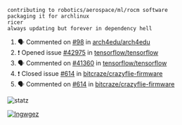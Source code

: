 ```
contributing to robotics/aerospace/ml/rocm software
packaging it for archlinux
ricer
always updating but forever in dependency hell
```

<!--START_SECTION:activity-->
1. 🗣 Commented on [#98](https://github.com//arch4edu/arch4edu/issues/98) in [arch4edu/arch4edu](https://github.com//arch4edu/arch4edu)
2. ❗️ Opened issue [#42975](https://github.com//tensorflow/tensorflow/issues/42975) in [tensorflow/tensorflow](https://github.com//tensorflow/tensorflow)
3. 🗣 Commented on [#41360](https://github.com//tensorflow/tensorflow/issues/41360) in [tensorflow/tensorflow](https://github.com//tensorflow/tensorflow)
4. ❗️ Closed issue [#614](https://github.com//bitcraze/crazyflie-firmware/issues/614) in [bitcraze/crazyflie-firmware](https://github.com//bitcraze/crazyflie-firmware)
5. 🗣 Commented on [#614](https://github.com//bitcraze/crazyflie-firmware/issues/614) in [bitcraze/crazyflie-firmware](https://github.com//bitcraze/crazyflie-firmware)
<!--END_SECTION:activity-->


![statz](https://github-readme-stats.vercel.app/api?username=acxz&include_all_commits=true&show_icons=true)

[![lngwgez](https://github-readme-stats.vercel.app/api/top-langs/?username=acxz&layout=compact)](https://github.com/acxz/github-readme-stats)


<!--
**acxz/acxz** is a ✨ _special_ ✨ repository because its `README.md` (this file) appears on your GitHub profile.

Here are some ideas to get you started:

- 🔭 I’m currently working on ...
- 🌱 I’m currently learning ...
- 👯 I’m looking to collaborate on ...
- 🤔 I’m looking for help with ...
- 💬 Ask me about ...
- 📫 How to reach me: ...
- 😄 Pronouns: ...
- ⚡ Fun fact: ...
-->

